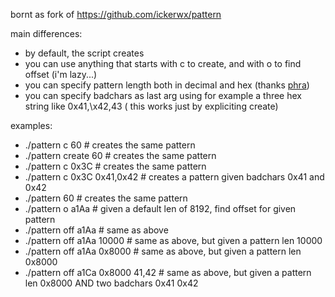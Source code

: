 bornt as fork of https://github.com/ickerwx/pattern 

main differences:
- by default, the script creates
- you can use anything that starts with c to create, and with o to find offset (i'm lazy...)
- you can specify pattern length both in decimal and hex (thanks [phra](https://github.com/phra/))
- you can specify badchars as last arg using for example a three hex string like 0x41,\x42,43 ( this works just by expliciting create)


examples:
- ./pattern c 60                   # creates the same pattern
- ./pattern create 60              # creates the same pattern
- ./pattern c 0x3C                 # creates the same pattern
- ./pattern c 0x3C 0x41,0x42       # creates a pattern given badchars 0x41 and 0x42
- ./pattern 60                     # creates the same pattern
- ./pattern o a1Aa                 # given a default len of 8192, find offset for given pattern
- ./pattern off a1Aa               # same as above
- ./pattern off a1Aa 10000         # same as above, but given a pattern len 10000
- ./pattern off a1Aa 0x8000        # same as above, but given a pattern len 0x8000
- ./pattern off a1Ca 0x8000 41,42  # same as above, but given a pattern len 0x8000 AND two badchars 0x41 0x42

